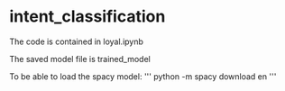 # intent_classification

The code is contained in loyal.ipynb

The saved model file is trained_model

To be able to load the spacy model:
'''
python -m spacy download en
'''
